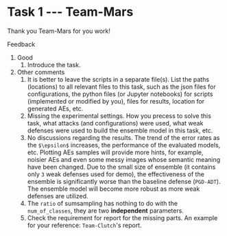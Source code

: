 # Task 1 --- Team-Mars

Thank you Team-Mars for you work!

Feedback
1. Good
    1. Introduce the task.
2. Other comments
    1. It is better to leave the scripts in a separate file(s). List the paths (locations) to all relevant files to this task, such as the json files for configurations, the python files (or Jupyter notebooks) for scripts (implemented or modified by you), files for results, location for generated AEs, etc.
    2. Missing the experimental settings. How you precess to solve this task, what attacks (and configurations) were used, what weak defenses were used to build the ensemble model in this task, etc.
    3. No discussions regarding the results. The trend of the error rates as the ``$\epsilon$`` increases, the performance of the evaluated models, etc. Plotting AEs samples will provide more hints, for example, noisier AEs and even some messy images whose semantic meaning have been changed. Due to the small size of ensemble (it contains only ``3`` weak defenses used for demo), the effectiveness of the ensemble is significantly worse than the baseline defense (``PGD-ADT``). The ensemble model will become more robust as more weak defenses are utilized.
    4. The ``ratio`` of sumsampling has nothing to do with the ``num_of_classes``, they are two **independent** parameters.  
    5. Check the requirement for report for the missing parts. An example for your reference: ``Team-Clutch``'s report.  
